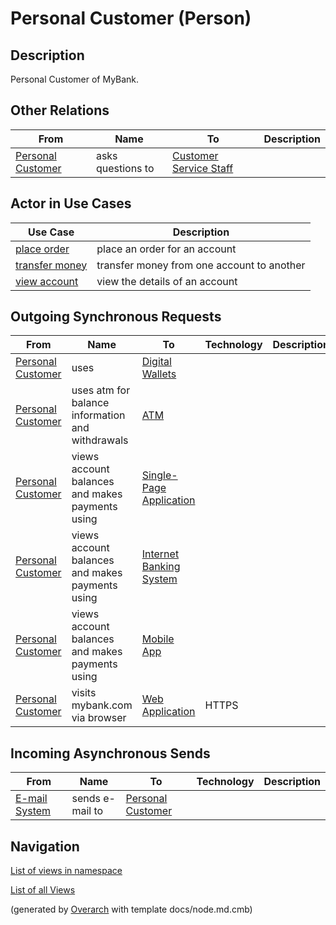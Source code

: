 
# Personal Customer (Person)
## Description
Personal Customer of MyBank.

## Other Relations
| From | Name | To | Description |
|---|---|---|---|
| [Personal Customer](../mybank/personal-customer.md) | asks questions to | [Customer Service Staff](../mybank/customer-channels/customer-service-staff.md) |  |
## Actor in Use Cases
| Use Case | Description |
|---|---|
| [place order](../mybank/digital-banking/internet-banking-system/place-order.md)| place an order for an account |
| [transfer money](../mybank/digital-banking/internet-banking-system/transfer-money.md)| transfer money from one account to another |
| [view account](../mybank/digital-banking/internet-banking-system/view-account.md)| view the details of an account |
## Outgoing Synchronous Requests 
| From | Name | To | Technology | Description |
|---|---|---|---|---|
| [Personal Customer](../mybank/personal-customer.md) | uses | [Digital Wallets](../mybank/digital-banking/digital-wallets-system.md) |  |  |
| [Personal Customer](../mybank/personal-customer.md) | uses atm for balance information and withdrawals | [ATM](../mybank/customer-channels/atm.md) |  |  |
| [Personal Customer](../mybank/personal-customer.md) | views account balances and makes payments using | [Single-Page Application](../mybank/digital-banking/internet-banking-system/single-page-app.md) |  |  |
| [Personal Customer](../mybank/personal-customer.md) | views account balances and makes payments using | [Internet Banking System](../mybank/digital-banking/internet-banking-system/internet-banking-system.md) |  |  |
| [Personal Customer](../mybank/personal-customer.md) | views account balances and makes payments using | [Mobile App](../mybank/digital-banking/internet-banking-system/mobile-app.md) |  |  |
| [Personal Customer](../mybank/personal-customer.md) | visits mybank.com via browser | [Web Application](../mybank/digital-banking/internet-banking-system/web-app.md) | HTTPS |  |
## Incoming Asynchronous Sends
| From | Name | To | Technology | Description |
|---|---|---|---|---|
| [E-mail System](../mybank/email-system.md) | sends e-mail to | [Personal Customer](../mybank/personal-customer.md) |  |  |


## Navigation
[List of views in namespace](./views-in-namespace.md)

[List of all Views](../views.md)


(generated by [Overarch](https://github.com/soulspace-org/overarch) with template docs/node.md.cmb)
